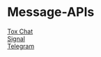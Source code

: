 # Message-APIs

[Tox Chat](https://tox.chat/)  
[Signal](https://whispersystems.org/)  
[Telegram](https://telegram.org/)  
